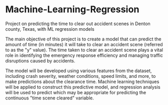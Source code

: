 # Machine-Learning-Regression
Project on predicting the time to clear out accident scenes in Denton county, Texas, with ML regression models

The main objective of this project is to create a model that can predict the amount of time (in minutes) it will take to clear an accident scene (referred to as the "y" value). The time taken to clear an accident scene plays a vital role in identifying the emergency response efficiency and managing traffic disruptions caused by accidents. 

The model will be developed using various features from the dataset, including crash severity, weather conditions, speed limits, and more, to make predictions about the clearance time. Machine learning techniques will be applied to construct this predictive model, and regression analysis will be used to predict which may be appropriate for predicting the continuous "time scene cleared" variable.
